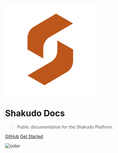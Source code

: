 ![logo](images/shakudo-icon-logo.png)

# Shakudo Docs

> Public documentation for the Shakudo Platform.

<!-- - On Prem Deployment
- Azure
- GCP
- AWS -->

[GitHub](https://github.com/devsentient/shakudo-examples)
[Get Started](/introduction/welcome)

![color](#FFFFFF)